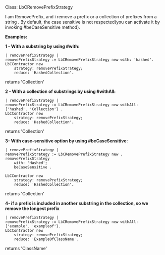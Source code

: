 Class: LbCRemovePrefixStrategy
                                                                                                    

I am RemovePrefix, and i remove a prefix or a collection of prefixes from a string .
By default, the case sensitive is not respected(you can activate it by invoking #beCaseSensitive method).

**Examples:**

**1 - With a substring by using #with:**
```Smalltalk
| removePrefixStrategy |
removePrefixStrategy := LbCRemovePrefixStrategy new with: 'hashed'.
LbCContractor new
	strategy: removePrefixStrategy;
	reduce: 'HashedCollection'.  
```
returns 'Collection'

**2 - With a collection of substrings by using #withAll:**
```Smalltalk
| removePrefixStrategy |
removePrefixStrategy := LbCRemovePrefixStrategy new withAll: {'hashed'. 'Collection'} .
LbCContractor new
	strategy: removePrefixStrategy;
	reduce: 'HashedCollection'. 
```
returns 'Collection'

**3- With case-sensitive option by using #beCaseSensitive:**
```Smalltalk
| removePrefixStrategy |
removePrefixStrategy := LbCRemovePrefixStrategy new .
removePrefixStrategy
	with: 'Hashed';
	beCaseSensitive .
	
LbCContractor new
	strategy: removePrefixStrategy;
	reduce: 'HashedCollection'.
```
returns 'Collection'

**4- if a prefix is included in another substring in the collection, so we remove the longest prefix**
```Smalltalk
| removePrefixStrategy |
removePrefixStrategy := LbCRemovePrefixStrategy new withAll: {'example'. 'exampleof'}.
LbCContractor new
	strategy: removePrefixStrategy;
	reduce: 'ExampleOfClassName'.
```
returns 'ClassName'
